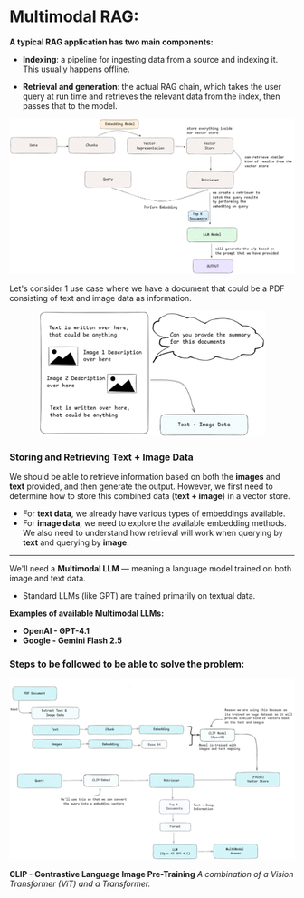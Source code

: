 # Multimodal RAG:

**A typical RAG application has two main components:**

* **Indexing**: a pipeline for ingesting data from a source and indexing it. This usually happens offline.

* **Retrieval and generation**: the actual RAG chain, which takes the user query at run time and retrieves the relevant data from the index, then passes that to the model.

  
<p align="center">
  <img src="https://github.com/GitMeP/Multimodal-RAG/blob/5d5ef342ea74bdbf12cde87f2335af068267eff3/images/rag_model.png" alt="RAG Agent Flow" width="1200">
</p>


Let's consider 1 use case where we have a document that could be a PDF consisting of text and image data as information.
<p align="center">
  <img src="https://github.com/GitMeP/Multimodal-RAG/blob/5d5ef342ea74bdbf12cde87f2335af068267eff3/images/pdf_component.png" alt="RAG Agent Flow" width="400">
</p>

### Storing and Retrieving Text + Image Data

We should be able to retrieve information based on both the **images** and **text** provided, and then generate the output. However, we first need to determine how to store this combined data (**text + image**) in a vector store.

- For **text data**, we already have various types of embeddings available.
- For **image data**, we need to explore the available embedding methods.
We also need to understand how retrieval will work when querying by **text** and querying by **image**.
---
We'll need a **Multimodal LLM** — meaning a language model trained on both image and text data.  

* Standard LLMs (like GPT) are trained primarily on textual data.  

**Examples of available Multimodal LLMs:**  
- **OpenAI - GPT-4.1**  
- **Google - Gemini Flash 2.5**

### Steps to be followed to be able to solve the problem:
<p align="center">
  <img src="https://github.com/GitMeP/Multimodal-RAG/blob/26734e0ed69b94079d5c71e785aaf92635c66768/images/pdf_steps.png" alt="RAG Agent Flow" width="1200">
</p>

**CLIP - Contrastive Language Image Pre-Training**
*A combination of a Vision Transformer (ViT) and a Transformer.*

